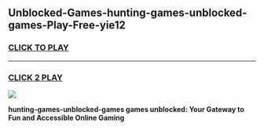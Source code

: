 
## Unblocked-Games-hunting-games-unblocked-games-Play-Free-yie12
<h3>
<a href="https://premium76.site?title=hunting-games-unblocked-games&ref=10A">CLICK TO PLAY</a></h3>
<hr>

<h3>
<a href="https://premium76.site?title=hunting-games-unblocked-games&ref=10A">CLICK 2 PLAY</a>
  
</h3>

<a href="https://premium76.site?title=hunting-games-unblocked-games&ref=10A"><img src="https://clearcache.store/games.png"></a>


**hunting-games-unblocked-games games unblocked: Your Gateway to Fun and Accessible Online Gaming**
